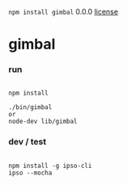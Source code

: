 `npm install gimbal` 0.0.0 [license](./license)

gimbal
======

### run 

```

npm install

./bin/gimbal
or
node-dev lib/gimbal

```


### dev / test

```

npm install -g ipso-cli
ipso --mocha

```
